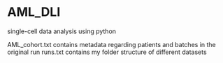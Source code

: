 # AML_DLI
single-cell data analysis using python

AML_cohort.txt contains metadata regarding patients and batches in the original run
runs.txt contains my folder structure of different datasets
